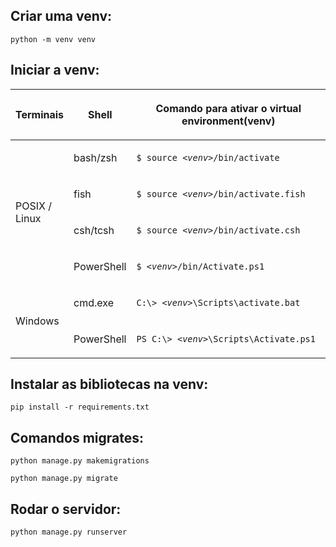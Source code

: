 <h2>Criar uma venv:</h2>
<p><code class="samp docutils literal notranslate"><span class="pre">python -m venv venv</span></code></p>


<h2>Iniciar a venv:</h2>
<table class="docutils align-default">
<colgroup>
<col style="width: 17%">
<col style="width: 16%">
<col style="width: 67%">
</colgroup>
<thead>
<tr class="row-odd"><th class="head"><p>Terminais</p></th>
<th class="head"><p>Shell</p></th>
<th class="head"><p>Comando para ativar o virtual environment(venv)</p></th>
</tr>
</thead>
<tbody>
<tr class="row-even"><td rowspan="4"><p>POSIX / Linux</p></td>
<td><p>bash/zsh</p></td>
<td><p><code class="samp docutils literal notranslate"><span class="pre">$</span> <span class="pre">source</span> <em><span class="pre">&lt;venv&gt;</span></em><span class="pre">/bin/activate</span></code></p></td>
</tr>
<tr class="row-odd"><td><p>fish</p></td>
<td><p><code class="samp docutils literal notranslate"><span class="pre">$</span> <span class="pre">source</span> <em><span class="pre">&lt;venv&gt;</span></em><span class="pre">/bin/activate.fish</span></code></p></td>
</tr>
<tr class="row-even"><td><p>csh/tcsh</p></td>
<td><p><code class="samp docutils literal notranslate"><span class="pre">$</span> <span class="pre">source</span> <em><span class="pre">&lt;venv&gt;</span></em><span class="pre">/bin/activate.csh</span></code></p></td>
</tr>
<tr class="row-odd"><td><p>PowerShell</p></td>
<td><p><code class="samp docutils literal notranslate"><span class="pre">$</span> <em><span class="pre">&lt;venv&gt;</span></em><span class="pre">/bin/Activate.ps1</span></code></p></td>
</tr>
<tr class="row-even"><td rowspan="2"><p>Windows</p></td>
<td><p>cmd.exe</p></td>
<td><p><code class="samp docutils literal notranslate"><span class="pre">C:\&gt;</span> <em><span class="pre">&lt;venv&gt;</span></em><span class="pre">\Scripts\activate.bat</span></code></p></td>
</tr>
<tr class="row-odd"><td><p>PowerShell</p></td>
<td><p><code class="samp docutils literal notranslate"><span class="pre">PS</span> <span class="pre">C:\&gt;</span> <em><span class="pre">&lt;venv&gt;</span></em><span class="pre">\Scripts\Activate.ps1</span></code></p></td>
</tr>
</tbody>
</table>

<h2>Instalar as bibliotecas na venv:</h2>
<p><code class="samp docutils literal notranslate"><span class="pre">pip install -r requirements.txt</span></code></p>

<h2>Comandos migrates:</h2>
<p><code class="samp docutils literal notranslate"><span class="pre">python manage.py makemigrations</span></code></p>
<p><code class="samp docutils literal notranslate"><span class="pre">python manage.py migrate</span></code></p>

<h2>Rodar o servidor:</h2>
<p><code class="samp docutils literal notranslate"><span class="pre">python manage.py runserver</span></code></p>
